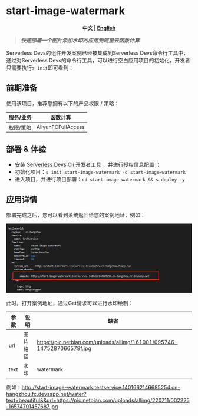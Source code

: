 # start-image-watermark

<p align="center"><b> 中文 | <a href="./readme_en.md"> English </a>  </b></p>


> ***快速部署一个图片添加水印的应用到阿里云函数计算***

Serverless Devs的组件开发案例已经被集成到Serverless Devs命令行工具中，通过对Serverless Devs的命令行工具，可以进行空白应用项目的初始化，开发者只需要执行`s init`即可看到：

## 前期准备
使用该项目，推荐您拥有以下的产品权限 / 策略：

| 服务/业务 | 函数计算 |     
| --- |  --- |   
| 权限/策略 | AliyunFCFullAccess |   

## 部署 & 体验

- [安装 Serverless Devs Cli 开发者工具](https://www.serverless-devs.com/serverless-devs/install) ，并进行[授权信息配置](https://www.serverless-devs.com/fc/config) ；
- 初始化项目：`s init start-image-watermark -d start-image=watermark`   
- 进入项目，并进行项目部署：`cd start-image-watermark && s deploy -y`

## 应用详情

部署完成之后，您可以看到系统返回给您的案例地址，例如：

![](https://github.com/liufangchen/start-image-watermark/raw/main/image/b.png)


此时，打开案例地址，通过Get请求可以进行水印绘制：


| 参数 |  说明 | 缺省 |   
| --- |  --- | --- |  
| url | 图片路径 | https://pic.netbian.com/uploads/allimg/161001/095746-1475287066579f.jpg |    
| text | 水印 | watermark |    

例如：http://start-image-watermark.testservice.1401662146685254.cn-hangzhou.fc.devsapp.net/water?text=beautiful&&url=https://pic.netbian.com/uploads/allimg/220711/002225-16574701457687.jpg
